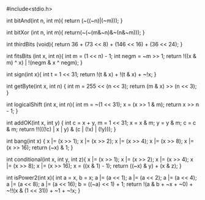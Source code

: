 #include<stdio.h>

int bitAnd(int n, int m){
	return (~((~n)|(~m)));
}

int bitXor (int n, int m){
	return(~(~(m&~n)&~(n&~m)));
}

int thirdBits (void){
	return 36 + (73 << 8) + (146 << 16) + (36 << 24);
}

int fitsBits (int x, int n){
	int m = (1 << n) - 1;
	int negm = ~m >> 1;
	return !((x & m) ^ x) | !(negm & x ^ negm);
}

int sign(int x){
	int t = 1 << 31;
	return  !(t & x) + !(t & x) + ~!x;
}

int getByte(int x, int n) {
	int m = 255 << (n << 3);
	return (m & x) >> (n << 3);
}

int logicalShift (int x, int n){
	int m = ~(1 << 31);
	x = (x >> 1 & m);
	return x >> n - 1;
}

int addOK(int x, int y) {
	int c = x + y, m = 1 << 31;
	x = x & m;
	y = y & m;
	c = c & m;
	return !!(((!c) | x | y) & (c | (!x) | (!y)));
}

int bang(int x) {
    x |= (x >> 1);
    x |= (x >> 2);
    x |= (x >> 4);
    x |= (x >> 8);
    x |= (x >> 16);
    return (~x) & 1;
}

int conditional(int x, int y, int z){
	x |= (x >> 1);
    x |= (x >> 2);
    x |= (x >> 4);
    x |= (x >> 8);
    x |= (x >> 16);
	x =  ((x & 1) - 1);
	return ((~x) & y) + (x & z);
}

int isPower2(int x){
	int a = x, b = x;
	a |= (a << 1);
    a |= (a << 2);
    a |= (a << 4);
    a |= (a << 8);
    a |= (a << 16);
	b = ((~a) << 1) + 1;
	return !(a & b + ~x + ~0) + ~!!(x & (1 << 31)) + ~1  + ~!x;
}
